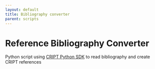```yaml
---
layout: default
title: Bibliography converter
parent: scripts
---
```


# Reference Bibliography Converter

Python script using [CRIPT Python SDK](https://pypi.org/project/cript/) to read bibliography and create CRIPT references
